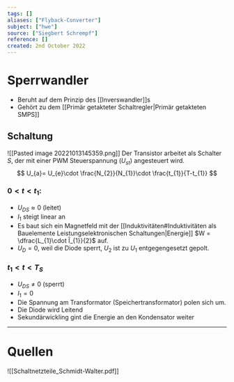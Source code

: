 ```yaml
---
tags: []
aliases: ["Flyback-Converter"]
subject: ["hwe"]
source: ["Siegbert Schrempf"]
reference: []
created: 2nd October 2022
---
```


# Sperrwandler
- Beruht auf dem Prinzip des [[Inverswandler]]s
- Gehört zu dem [[Primär getakteter Schaltregler|Primär getakteten SMPS]]


## Schaltung
![[Pasted image 20221013145359.png]]
Der Transistor arbeitet als Schalter $S$, der mit einer PWM Steuerspannung ($U_{st}$) angesteuert wird.
$$
U_{a}= U_{e}\cdot \frac{N_{2}}{N_{1}}\cdot \frac{t_{1}}{T-t_{1}}
$$
### $0<t<t_{1}$:
- $U_{DS}\approx 0$ (leitet)
- $I_{1}$ steigt linear an
- Es baut sich ein Magnetfeld mit der [[Induktivitäten#Induktivitäten als Bauelemente Leistungselektronischen Schaltungen|Energie]] $W = \dfrac{L_{1}\cdot Î_{1}}{2}$ auf.
- $U_{D}=0$, weil die Diode sperrt, $U_{2}$ ist zu $U_{1}$ entgegengesetzt gepolt.
### $t_{1} < t < T_{S}$
- $U_{DS} \neq 0$ (sperrt)
- $I_{1}=0$
- Die Spannung am Transformator (Speichertransformator) polen sich um.
- Die Diode wird Leitend
- Sekundärwickling gint die Energie an den Kondensator weiter

---
# Quellen
![[Schaltnetzteile_Schmidt-Walter.pdf]]